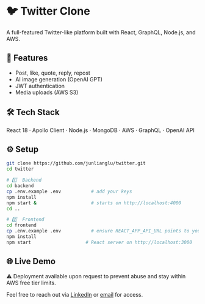 # 🐦 Twitter Clone

A full-featured Twitter-like platform built with React, GraphQL, Node.js, and AWS.

## 🚀 Features
- Post, like, quote, reply, repost
- AI image generation (OpenAI GPT)
- JWT authentication
- Media uploads (AWS S3)

## 🛠️ Tech Stack
React 18 · Apollo Client · Node.js · MongoDB · AWS · GraphQL · OpenAI API

## ⚙️ Setup

```bash
git clone https://github.com/junlianglu/twitter.git
cd twitter

# 1️⃣  Backend
cd backend
cp .env.example .env           # add your keys
npm install
npm start &                    # starts on http://localhost:4000
cd ..

# 2️⃣  Frontend
cd frontend
cp .env.example .env           # ensure REACT_APP_API_URL points to your backend
npm install
npm start                    # React server on http://localhost:3000
```

## 🌐 Live Demo

⚠️ Deployment available upon request to prevent abuse and stay within AWS free tier limits.

Feel free to reach out via [LinkedIn](https://linkedin.com/in/junliang-lu) or [email](mailto:junliang.lu.dev@gmail.com) for access.
